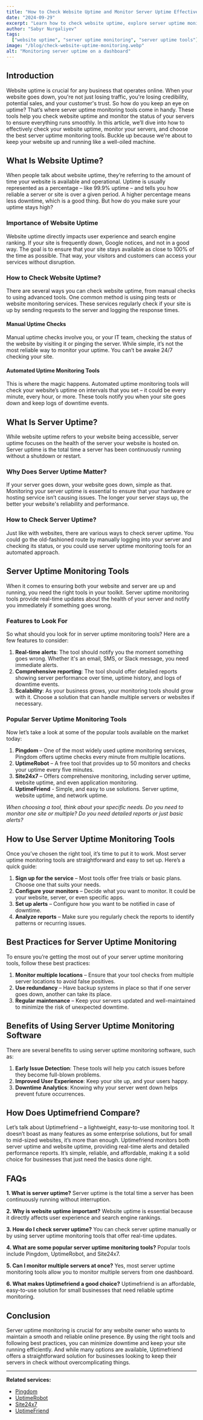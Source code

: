 ```yaml
---
title: "How to Check Website Uptime and Monitor Server Uptime Effectively"
date: "2024-09-29"
excerpt: "Learn how to check website uptime, explore server uptime monitoring tools, and ensure your server uptime software is running optimally."
author: "Sabyr Nurgaliyev"
tags:
  ["website uptime", "server uptime monitoring", "server uptime tools"]
image: "/blog/check-website-uptime-monitoring.webp"
alt: "Monitoring server uptime on a dashboard"
---
```


## Introduction

Website uptime is crucial for any business that operates online. When your website goes down, you're not just losing traffic, you're losing credibility, potential sales, and your customer's trust. So how do you keep an eye on uptime? That’s where server uptime monitoring tools come in handy. These tools help you check website uptime and monitor the status of your servers to ensure everything runs smoothly. In this article, we’ll dive into how to effectively check your website uptime, monitor your servers, and choose the best server uptime monitoring tools. Buckle up because we're about to keep your website up and running like a well-oiled machine.

## What Is Website Uptime?

When people talk about website uptime, they’re referring to the amount of time your website is available and operational. Uptime is usually represented as a percentage – like 99.9% uptime – and tells you how reliable a server or site is over a given period. A higher percentage means less downtime, which is a good thing. But how do you make sure your uptime stays high?

### Importance of Website Uptime

Website uptime directly impacts user experience and search engine ranking. If your site is frequently down, Google notices, and not in a good way. The goal is to ensure that your site stays available as close to 100% of the time as possible. That way, your visitors and customers can access your services without disruption.

### How to Check Website Uptime?

There are several ways you can check website uptime, from manual checks to using advanced tools. One common method is using ping tests or website monitoring services. These services regularly check if your site is up by sending requests to the server and logging the response times.

#### Manual Uptime Checks

Manual uptime checks involve you, or your IT team, checking the status of the website by visiting it or pinging the server. While simple, it’s not the most reliable way to monitor your uptime. You can’t be awake 24/7 checking your site.

#### Automated Uptime Monitoring Tools

This is where the magic happens. Automated uptime monitoring tools will check your website’s uptime on intervals that you set – it could be every minute, every hour, or more. These tools notify you when your site goes down and keep logs of downtime events.

## What Is Server Uptime?

While website uptime refers to your website being accessible, server uptime focuses on the health of the server your website is hosted on. Server uptime is the total time a server has been continuously running without a shutdown or restart.

### Why Does Server Uptime Matter?

If your server goes down, your website goes down, simple as that. Monitoring your server uptime is essential to ensure that your hardware or hosting service isn’t causing issues. The longer your server stays up, the better your website's reliability and performance.

### How to Check Server Uptime?

Just like with websites, there are various ways to check server uptime. You could go the old-fashioned route by manually logging into your server and checking its status, or you could use server uptime monitoring tools for an automated approach.

## Server Uptime Monitoring Tools

When it comes to ensuring both your website and server are up and running, you need the right tools in your toolkit. Server uptime monitoring tools provide real-time updates about the health of your server and notify you immediately if something goes wrong.

### Features to Look For

So what should you look for in server uptime monitoring tools? Here are a few features to consider:

1. **Real-time alerts**: The tool should notify you the moment something goes wrong. Whether it's an email, SMS, or Slack message, you need immediate alerts.
2. **Comprehensive reporting**: The tool should offer detailed reports showing server performance over time, uptime history, and logs of downtime events.
3. **Scalability**: As your business grows, your monitoring tools should grow with it. Choose a solution that can handle multiple servers or websites if necessary.

### Popular Server Uptime Monitoring Tools

Now let’s take a look at some of the popular tools available on the market today:

1. **Pingdom** – One of the most widely used uptime monitoring services, Pingdom offers uptime checks every minute from multiple locations.
2. **UptimeRobot** – A free tool that provides up to 50 monitors and checks your uptime every five minutes.
3. **Site24x7** – Offers comprehensive monitoring, including server uptime, website uptime, and even application monitoring.
4. **UptimeFriend** - Simple, and easy to use solutions. Server uptime, website uptime, and network uptime.

*When choosing a tool, think about your specific needs. Do you need to monitor one site or multiple? Do you need detailed reports or just basic alerts?*

## How to Use Server Uptime Monitoring Tools

Once you’ve chosen the right tool, it’s time to put it to work. Most server uptime monitoring tools are straightforward and easy to set up. Here’s a quick guide:

1. **Sign up for the service** – Most tools offer free trials or basic plans. Choose one that suits your needs.
2. **Configure your monitors** – Decide what you want to monitor. It could be your website, server, or even specific apps.
3. **Set up alerts** – Configure how you want to be notified in case of downtime.
4. **Analyze reports** – Make sure you regularly check the reports to identify patterns or recurring issues.

## Best Practices for Server Uptime Monitoring

To ensure you’re getting the most out of your server uptime monitoring tools, follow these best practices:

1. **Monitor multiple locations** – Ensure that your tool checks from multiple server locations to avoid false positives.
2. **Use redundancy** – Have backup systems in place so that if one server goes down, another can take its place.
3. **Regular maintenance** – Keep your servers updated and well-maintained to minimize the risk of unexpected downtime.

## Benefits of Using Server Uptime Monitoring Software

There are several benefits to using server uptime monitoring software, such as:

1. **Early Issue Detection**: These tools will help you catch issues before they become full-blown problems.
2. **Improved User Experience**: Keep your site up, and your users happy.
3. **Downtime Analytics**: Knowing why your server went down helps prevent future occurrences.

## How Does Uptimefriend Compare?

Let’s talk about Uptimefriend – a lightweight, easy-to-use monitoring tool. It doesn’t boast as many features as some enterprise solutions, but for small to mid-sized websites, it’s more than enough. Uptimefriend monitors both server uptime and website uptime, providing real-time alerts and detailed performance reports. It’s simple, reliable, and affordable, making it a solid choice for businesses that just need the basics done right.

## FAQs

**1. What is server uptime?**
Server uptime is the total time a server has been continuously running without interruption.

**2. Why is website uptime important?**
Website uptime is essential because it directly affects user experience and search engine rankings.

**3. How do I check server uptime?**
You can check server uptime manually or by using server uptime monitoring tools that offer real-time updates.

**4. What are some popular server uptime monitoring tools?**
Popular tools include Pingdom, UptimeRobot, and Site24x7.

**5. Can I monitor multiple servers at once?**
Yes, most server uptime monitoring tools allow you to monitor multiple servers from one dashboard.

**6. What makes Uptimefriend a good choice?**
Uptimefriend is an affordable, easy-to-use solution for small businesses that need reliable uptime monitoring.

## Conclusion

Server uptime monitoring is crucial for any website owner who wants to maintain a smooth and reliable online presence. By using the right tools and following best practices, you can minimize downtime and keep your site running efficiently. And while many options are available, Uptimefriend offers a straightforward solution for businesses looking to keep their servers in check without overcomplicating things.

---

**Related services:**

- [Pingdom](https://www.pingdom.com)
- [UptimeRobot](https://www.uptimerobot.com)
- [Site24x7](https://www.site24x7.com/)
- [UptimeFriend](https://uptimefriend.com/)